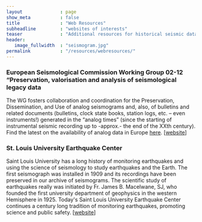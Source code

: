 ```yaml
---
layout              : page
show_meta           : false
title               : "Web Resources"
subheadline         : "websites of interests"
teaser              : "Additional resources for historical seismic data"
header:
   image_fullwidth  : "seismogram.jpg"
permalink           : "/resources/webresources/"
---
```




### European Seismological Commission Working Group   02-12 “Preservation, valorisation and analysis of seismological legacy data
The WG fosters collaboration and coordination for the Preservation, Dissemination, and Use of analog seismograms and, also, of bulletins and related documents (bulletins, clock state books, station logs, etc. – even instruments!) generated in the “analog times” (since the starting of instrumental seismic recording up to -approx.- the end of the XXth century).<br> Find the latest on the availability of analog data in Europe [here](https://www.legacy-seismograms.eu/useful-links/).
[[website](https://www.legacy-seismograms.eu/)]

### St. Louis University Earthquake Center
Saint Louis University has a long history of monitoring earthquakes and using the science of seismology to study earthquakes and the Earth. The first seismograph was installed in 1909 and its recordings have been preserved in our archive of seismograms. The scientific study of earthquakes really was initiated by Fr. James B. Macelwane, SJ, who founded the first university department of geophysics in the western Hemisphere in 1925. Today's Saint Louis University Earthquake Center continues a century long tradition of monitoring earthquakes, promoting science and public safety. [[website](https://www.eas.slu.edu/eqc/eqc.html)]
